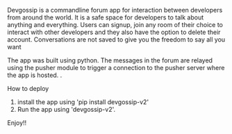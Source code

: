 Devgossip is a commandline forum app for interaction between developers from around the world. It is a safe space for developers to talk about anything and everything. Users can signup, join any room of their choice to interact with other developers and they also have the option to delete their account. Conversations are not saved to give you the freedom to say all you want


The app was built using python. The messages in the forum are relayed using the pusher module to trigger a connection to the pusher server where the app is hosted. .


How to deploy

1) install the app using 'pip install devgossip-v2'
2) Run the app using 'devgossip-v2'.

Enjoy!!